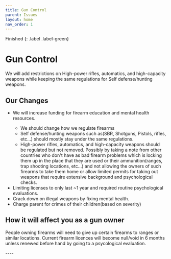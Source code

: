 ```yaml
---
title: Gun Control
parent: Issues
layout: home
nav_order: 1
---
```

Finished
{: .label .label-green}

<html>
    <h1>Gun Control</h1>
    <p>We will add restrictions on High-power rifles, automatics, and high-capacity weapons while keeping the same regulations for Self defense/hunting weapons.</p>
    <h2>Our Changes</h2>
    <ul>
        <li>We will increase funding for firearm education and mental health resources.</li>
        <ul>
        <li>We should change how we regulate firearms</li>
            <li>Self defense/hunting weapons such as(SBR, Shotguns, Pistols, rifles, etc…) should mostly stay under the same regulations.</li>
            <li>High-power rifles, automatics, and high-capacity weapons should be regulated but not removed. Possibly by taking a note from other countries who don't have as bad firearm problems which is locking them up in the place that they are used or their ammunition(ranges, trap shooting locations, etc…) and not allowing the owners of such firearms to take them home or allow limited permits for taking out weapons that require extensive background and psychological checks.</li>
        </ul>
        <li>Limiting licenses to only last ~1 year and required routine psychological evaluations.</li>
        <li>Crack down on illegal weapons by fixing mental health.</li>
        <li>Charge parent for crimes of their children(based on severity)</li>
    </ul>
    <h2>How it will affect you as a gun owner</h2>
        <p>People owning firearms will need to give up certain firearms to ranges or similar locations. Current firearm licences will become null/void in 6 months unless renewed before hand by going to a psycological evaluation.</p>

</html>
----

